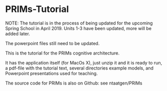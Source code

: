 # PRIMs-Tutorial

NOTE: The tutorial is in the process of being updated for the upcoming Spring School in April 2019.
Units 1-3 have been updated, more will be added later.

The powerpoint files still need to be updated.

This is the tutorial for the PRIMs cognitive architecture.

It has the application itself (for MacOs X), just unzip it and it is ready to run, a pdf-file with the tutorial text, several directories
example models, and Powerpoint presentations used for teaching.

The source code for PRIMs is also on Github: see ntaatgen/PRIMs
